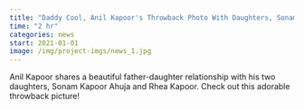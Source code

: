 ```yaml
---
title: "Daddy Cool, Anil Kapoor's Throwback Photo With Daughters, Sonam And Rhea Is Too Cute To Miss"
time: "2 hr"
categories: news
start: 2021-01-01
image: /img/project-imgs/news_1.jpg
---
```


Anil Kapoor shares a beautiful father-daughter relationship with his two daughters, Sonam Kapoor Ahuja and Rhea Kapoor. Check out this adorable throwback picture!
